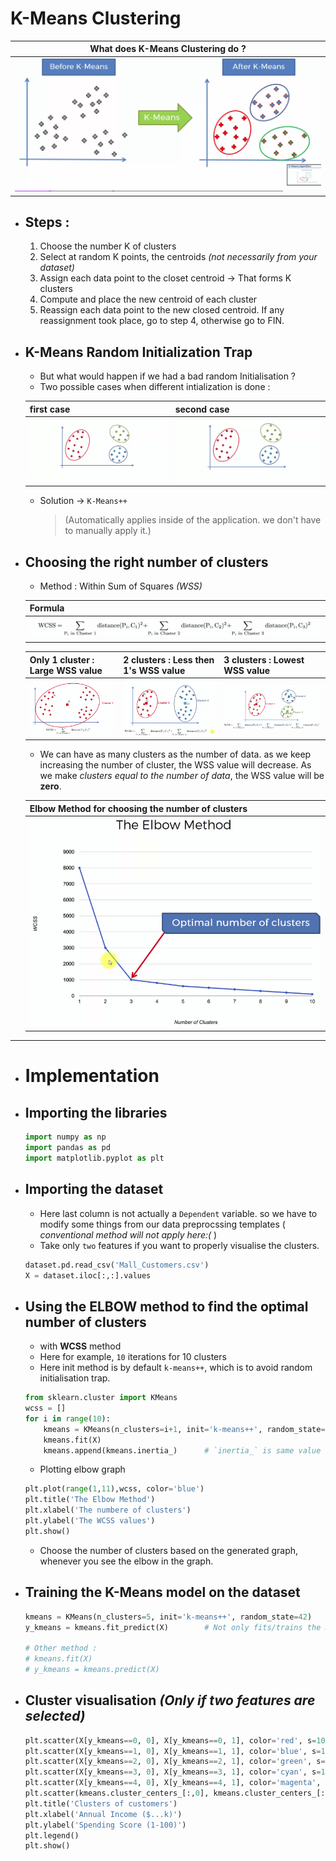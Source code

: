 # K-Means Clustering

|What does K-Means Clustering do ?|
|---|
|![image](./assets/1.png)|

- ## Steps : 
	1. Choose the number K of clusters
	2. Select at random K points, the centroids *(not necessarily from your dataset)*
	3. Assign each data point to the closet centroid -> That forms K clusters
	4. Compute and place the new centroid of each cluster
	5. Reassign each data point to the new closed centroid. If any reassignment took place, go to step 4, otherwise go to FIN.
	
- ## K-Means Random Initialization Trap
	- But what would happen if we had a bad random Initialisation ?
	- Two possible cases when different intialization is done : 
	
	| first case | second case |
	|---|---|
	|![case 1](./assets/2.png)|![case 2](./assets/2.png)|
	- Solution -> `K-Means++` 
		> (Automatically applies inside of the application. we don't have to manually apply it.)
		
- ## Choosing the right number of clusters 
	- Method : Within Sum of Squares *(WSS)*
	
	|Formula|
	|---|
	|![formula](./assets/4.png)|
	
	| Only 1 cluster : Large WSS value | 2 clusters : Less then 1's WSS value | 3 clusters : Lowest WSS value |
	|---|---|---|
	|![1 cluster](./assets/5.png)|![2 cluster](./assets/6.png)|![3 cluster](./assets/7.png)|
	
	- We can have as many clusters as the number of data. as we keep increasing the number of cluster, the WSS value will decrease. As we make *clusters equal to the number of data*, the WSS value will be **zero**.
	
	| Elbow Method for choosing the number of clusters |
	|---|
	|![Elbow method](./assets/8.png)|
	
---

- # **Implementation**

- ## Importing the libraries
	```py
	import numpy as np
	import pandas as pd
	import matplotlib.pyplot as plt
	```
- ## Importing the dataset
	- Here last column is not actually a `Dependent` variable. so we have to modify some things from our data preprocssing templates (  *conventional method will not apply here:(*  )
	- Take only `two` features if you want to properly visualise the clusters.
	```py
	dataset.pd.read_csv('Mall_Customers.csv')
	X = dataset.iloc[:,:].values
	```

- ## Using the **ELBOW** method to find the optimal number of clusters
	- with **WCSS** method
	- Here for example, `10` iterations for 10 clusters
	- Here init method is by default `k-means++`, which is to avoid random initialisation trap.
	```py
	from sklearn.cluster import KMeans
	wcss = []
	for i in range(10):
		kmeans = KMeans(n_clusters=i+1, init='k-means++', random_state=42) # 42 is a lucky number in math!
		kmeans.fit(X)
		kmeans.append(kmeans.inertia_) 		# `inertia_` is same value as `WCSS`.
	```
	- Plotting elbow graph
	```py
	plt.plot(range(1,11),wcss, color='blue')
	plt.title('The Elbow Method')
	plt.xlabel('The numbere of clusters')
	plt.ylabel('The WCSS values')
	plt.show()
	```
	- Choose the number of clusters based on the generated graph, whenever you see the elbow in the graph.
	
- ## Training the K-Means model on the dataset
	```py
	kmeans = KMeans(n_clusters=5, init='k-means++', random_state=42)
	y_kmeans = kmeans.fit_predict(X)		# Not only fits/trains the model, it also predict and returns the dependent variable.
	
	# Other method : 
	# kmeans.fit(X) 
	# y_kmeans = kmeans.predict(X) 
	```
	
- ## Cluster visualisation *(Only if two features are selected)*
	```py
	plt.scatter(X[y_kmeans==0, 0], X[y_kmeans==0, 1], color='red', s=100, label='Cluster 1')    # `s` means size of the point
	plt.scatter(X[y_kmeans==1, 0], X[y_kmeans==1, 1], color='blue', s=100, label='Cluster 2')
	plt.scatter(X[y_kmeans==2, 0], X[y_kmeans==2, 1], color='green', s=100, label='Cluster 3')
	plt.scatter(X[y_kmeans==3, 0], X[y_kmeans==3, 1], color='cyan', s=100, label='Cluster 4')
	plt.scatter(X[y_kmeans==4, 0], X[y_kmeans==4, 1], color='magenta', s=100, label='Cluster 5')
	plt.scatter(kmeans.cluster_centers_[:,0], kmeans.cluster_centers_[:,1], color='black', s=300, label='Centroid')
	plt.title('Clusters of customers')
	plt.xlabel('Annual Income ($...k)')
	plt.ylabel('Spending Score (1-100)')
	plt.legend()
	plt.show()
	```